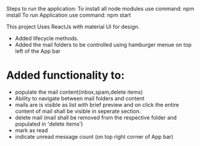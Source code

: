Steps to run the application:
To install all node modules use  command:
     npm install 
To run Application use  command:
   npm start

This project Uses ReactJs with material UI for design.
- Added lifecycle methods.
- Added the mail folders to be controlled using hamburger menue on top left of the App bar
# Added functionality to:
  - populate the mail content(inbox,spam,delete items)
  - Ability to navigate between mail folders and content
  - mails are is visible as list with brief preview  and on click the entire content of mail shall be visible in seperate section.
  - delete mail (mail shall be removed from the respective folder and populated in 'delete items')
  - mark as read
  - indicate unread message count (on top right corner of App bar)
